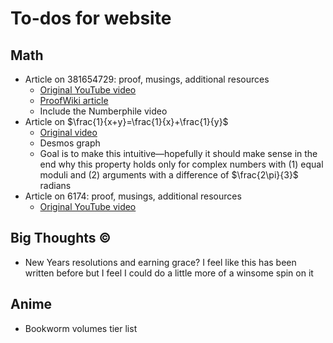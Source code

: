 To-dos for website
==================

Math
----

* Article on 381654729: proof, musings, additional resources
  * [Original YouTube video](https://www.youtube.com/watch?v=bE5_kqdSdeo)
  * [ProofWiki article](https://proofwiki.org/wiki/Polydivisible_Number/Examples/381,654,729)
  * Include the Numberphile video
* Article on $\frac{1}{x+y}=\frac{1}{x}+\frac{1}{y}$
  * [Original video](https://www.youtube.com/watch?v=eqqKx1s7Iak&t=2s)
  * Desmos graph
  * Goal is to make this intuitive—hopefully it should make sense in the end why this property holds only for complex numbers with (1) equal moduli and (2) arguments with a difference of $\frac{2\pi}{3}$ radians
* Article on 6174: proof, musings, additional resources
  * [Original YouTube video](https://www.youtube.com/shorts/w0v99WLbmhA)

Big Thoughts ©️
--------------

* New Years resolutions and earning grace? I feel like this has been written before but I feel I could do a little more of a winsome spin on it

Anime
-----

* Bookworm volumes tier list
